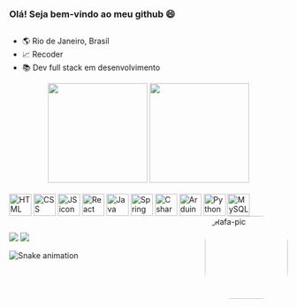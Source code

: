 ### Olá! Seja bem-vindo ao meu github 😄
##

- 🌎 Rio de Janeiro, Brasil
- 📈 Recoder
- 📚 Dev full stack em desenvolvimento

<div align="center">
  <img height="180em" src="https://github-readme-stats.vercel.app/api?username=LucasRoque021&show_icons=true&theme=omni&include_all_commits=true&count_private=true"/>
  <img height="180em" src="https://github-readme-stats.vercel.app/api/top-langs/?username=LucasRoque021&layout=compact&langs_count=7&theme=omni"/>
</div>
<section style="display:inline_block">
  <br/>
  <img height="40em" align="center" alt="HTML icon" src="https://cdn.jsdelivr.net/gh/devicons/devicon/icons/html5/html5-original-wordmark.svg" />
  <img height="40em" align="center" alt="CSS icon" src="https://cdn.jsdelivr.net/gh/devicons/devicon/icons/css3/css3-original-wordmark.svg" />
  <img height="40em" align="center" alt="JS icon" src="https://cdn.jsdelivr.net/gh/devicons/devicon/icons/javascript/javascript-original.svg" />
  <img height="40em" align="center" alt="React JS icon" src="https://cdn.jsdelivr.net/gh/devicons/devicon/icons/react/react-original.svg" />
  <img height="40em" align="center" alt="Java icon" src="https://cdn.jsdelivr.net/gh/devicons/devicon/icons/java/java-original-wordmark.svg" />
  <img height="40em" align="center" alt="Spring icon" src="https://cdn.jsdelivr.net/gh/devicons/devicon/icons/spring/spring-original.svg" />
  <img height="40em" align="center" alt="C sharp icon" src="https://cdn.jsdelivr.net/gh/devicons/devicon/icons/csharp/csharp-original.svg" />    
  <img height="40em" align="center" alt="Arduino icon" src="https://cdn.jsdelivr.net/gh/devicons/devicon/icons/arduino/arduino-original.svg" /> 
  <img height="40em" align="center" alt="Python icon" src="https://cdn.jsdelivr.net/gh/devicons/devicon/icons/python/python-original.svg" />
  <img height="40em" align="center" alt="MySQL icon" src="https://cdn.jsdelivr.net/gh/devicons/devicon/icons/mysql/mysql-original.svg" />
  <img align="right" alt="Rafa-pic" height="150" style="border-radius:50px;" src="https://media.giphy.com/media/fwbZnTftCXVocKzfxR/giphy.gif">
</section> 

##

<section>
  <a href="https://www.linkedin.com/in/lucasroque21/" target="_blank"><img src="https://img.shields.io/badge/LinkedIn-0077B5?style=for-the-badge&logo=linkedin&logoColor=white"/></a>
  <a href="https://www.instagram.com/lucasroque21/" target="_blank"><img src="https://img.shields.io/badge/Instagram-E4405F?style=for-the-badge&logo=instagram&logoColor=white"/></a>
  
  ![Snake animation](https://github.com/LucasRoque021/LucasRoque021/blob/output/github-contribution-grid-snake.svg)
  
</section>


